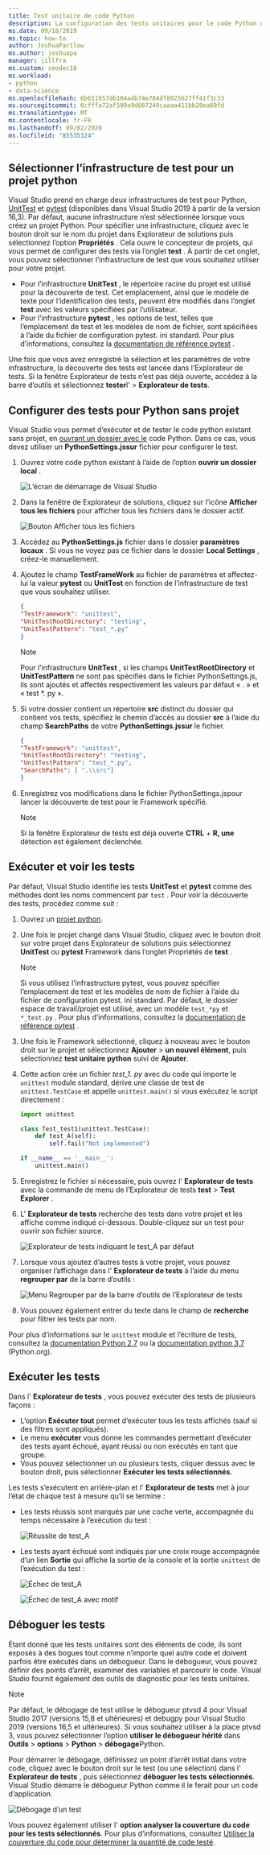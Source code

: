 ```yaml
---
title: Test unitaire de code Python
description: La configuration des tests unitaires pour le code Python dans Visual Studio tire pleinement parti des fonctionnalités de l’Explorateur de tests pour la découverte, l’exécution et le débogage de tests.
ms.date: 09/18/2019
ms.topic: how-to
author: JoshuaPartlow
ms.author: joshuapa
manager: jillfra
ms.custom: seodec18
ms.workload:
- python
- data-science
ms.openlocfilehash: 6b611657db104a4b74e784df8925627ff41f3c33
ms.sourcegitcommit: 6cfffa72af599a9d667249caaaa411bb28ea69fd
ms.translationtype: MT
ms.contentlocale: fr-FR
ms.lasthandoff: 09/02/2020
ms.locfileid: "85535324"
---
```

## <a name="select-the-test-framework-for-a-python-project"></a>Sélectionner l’infrastructure de test pour un projet python

Visual Studio prend en charge deux infrastructures de test pour Python, [UnitTest](https://docs.python.org/3/library/unittest.html) et [pytest](https://pytest.org/en/latest/) (disponibles dans Visual Studio 2019 à partir de la version 16,3). Par défaut, aucune infrastructure n’est sélectionnée lorsque vous créez un projet Python. Pour spécifier une infrastructure, cliquez avec le bouton droit sur le nom du projet dans Explorateur de solutions puis sélectionnez l’option **Propriétés** . Cela ouvre le concepteur de projets, qui vous permet de configurer des tests via l’onglet **test** . À partir de cet onglet, vous pouvez sélectionner l’infrastructure de test que vous souhaitez utiliser pour votre projet. 

* Pour l’infrastructure **UnitTest** , le répertoire racine du projet est utilisé pour la découverte de test. Cet emplacement, ainsi que le modèle de texte pour l’identification des tests, peuvent être modifiés dans l’onglet **test** avec les valeurs spécifiées par l’utilisateur.
* Pour l’infrastructure **pytest** , les options de test, telles que l’emplacement de test et les modèles de nom de fichier, sont spécifiées à l’aide du fichier de configuration pytest. ini standard. Pour plus d’informations, consultez la [documentation de référence pytest](https://docs.pytest.org/en/latest/reference.html#ini-options-ref) .

Une fois que vous avez enregistré la sélection et les paramètres de votre infrastructure, la découverte des tests est lancée dans l’Explorateur de tests. Si la fenêtre Explorateur de tests n’est pas déjà ouverte, accédez à la barre d’outils et sélectionnez **tester**l'  >  **Explorateur de tests**.

## <a name="configure-testing-for-python-without-a-project"></a>Configurer des tests pour Python sans projet
Visual Studio vous permet d’exécuter et de tester le code python existant sans projet, en [ouvrant un dossier avec le](../../quickstart-05-python-visual-studio-open-folder.md) code Python. Dans ce cas, vous devez utiliser un **PythonSettings.jssur** fichier pour configurer le test. 
1. Ouvrez votre code python existant à l’aide de l’option **ouvrir un dossier local** . 

   ![L’écran de démarrage de Visual Studio](../../media/quickstart-open-folder/01-open-local-folder.png)

1. Dans la fenêtre de Explorateur de solutions, cliquez sur l’icône **Afficher tous les fichiers** pour afficher tous les fichiers dans le dossier actif.

   ![Bouton Afficher tous les fichiers](../../media/unit-test-show-files.png)

1. Accédez au **PythonSettings.js** fichier dans le dossier **paramètres locaux** . Si vous ne voyez pas ce fichier dans le dossier **Local Settings** , créez-le manuellement.
   
1. Ajoutez le champ **TestFrameWork** au fichier de paramètres et affectez-lui la valeur **pytest** ou **UnitTest** en fonction de l’infrastructure de test que vous souhaitez utiliser.

    ```json
    {
    "TestFramework": "unittest",
    "UnitTestRootDirectory": "testing",
    "UnitTestPattern": "test_*.py"
    }
    ```

    > [!Note]
    > Pour l’infrastructure **UnitTest** , si les champs **UnitTestRootDirectory** et **UnitTestPattern** ne sont pas spécifiés dans le fichier PythonSettings.js, ils sont ajoutés et affectés respectivement les valeurs par défaut « . » et « test *. py ».

1. Si votre dossier contient un répertoire **src** distinct du dossier qui contient vos tests, spécifiez le chemin d’accès au dossier **src** à l’aide du champ **SearchPaths** de votre **PythonSettings.jssur** le fichier.

    ```json
    {
    "TestFramework": "unittest",
    "UnitTestRootDirectory": "testing",
    "UnitTestPattern": "test_*.py",
    "SearchPaths": [ ".\\src"]
    }
    ```

1. Enregistrez vos modifications dans le fichier PythonSettings.jspour lancer la découverte de test pour le Framework spécifié. 
   > [!Note]
   > Si la fenêtre Explorateur de tests est déjà ouverte **CTRL**  +  **R, une** détection est également déclenchée.

## <a name="discover-and-view-tests"></a>Exécuter et voir les tests

Par défaut, Visual Studio identifie les tests **UnitTest** et **pytest** comme des méthodes dont les noms commencent par `test` . Pour voir la découverte des tests, procédez comme suit :

1. Ouvrez un [projet python](../../managing-python-projects-in-visual-studio.md).

1. Une fois le projet chargé dans Visual Studio, cliquez avec le bouton droit sur votre projet dans Explorateur de solutions puis sélectionnez **UnitTest** ou **pytest** Framework dans l’onglet Propriétés de **test** .
   > [!Note]
   > Si vous utilisez l’infrastructure pytest, vous pouvez spécifier l’emplacement de test et les modèles de nom de fichier à l’aide du fichier de configuration pytest. ini standard. Par défaut, le dossier espace de travail/projet est utilisé, avec un modèle `test_*py` et `*_test.py` . Pour plus d’informations, consultez la [documentation de référence pytest](https://docs.pytest.org/en/latest/reference.html#ini-options-ref) .

1. Une fois le Framework sélectionné, cliquez à nouveau avec le bouton droit sur le projet et sélectionnez **Ajouter**  >  **un nouvel élément**, puis sélectionnez **test unitaire python** suivi de **Ajouter**.

1. Cette action crée un fichier *test_1. py* avec du code qui importe le `unittest` module standard, dérive une classe de test de `unittest.TestCase` et appelle `unittest.main()` si vous exécutez le script directement :

    ```python
    import unittest

    class Test_test1(unittest.TestCase):
        def test_A(self):
            self.fail("Not implemented")

    if __name__ == '__main__':
        unittest.main()
    ```

1. Enregistrez le fichier si nécessaire, puis ouvrez l' **Explorateur de tests** avec la commande de menu de l’Explorateur de tests **test**  >  **Test Explorer** .

1. L' **Explorateur de tests** recherche des tests dans votre projet et les affiche comme indiqué ci-dessous. Double-cliquez sur un test pour ouvrir son fichier source.

    ![Explorateur de tests indiquant le test_A par défaut](../../media/unit-test-a-2.png) 

1. Lorsque vous ajoutez d’autres tests à votre projet, vous pouvez organiser l’affichage dans l' **Explorateur de tests** à l’aide du menu **regrouper par** de la barre d’outils :

    ![Menu Regrouper par de la barre d’outils de l’Explorateur de tests](../../media/unit-test-group-menu-2.png) 

1. Vous pouvez également entrer du texte dans le champ de **recherche** pour filtrer les tests par nom.

Pour plus d’informations sur le `unittest` module et l’écriture de tests, consultez la [documentation Python 2,7](https://docs.python.org/2/library/unittest.html) ou la [documentation python 3,7](https://docs.python.org/3/library/unittest.html) (Python.org).

## <a name="run-tests"></a>Exécuter les tests

Dans l' **Explorateur de tests** , vous pouvez exécuter des tests de plusieurs façons :

- L’option **Exécuter tout** permet d’exécuter tous les tests affichés (sauf si des filtres sont appliqués).
- Le menu **exécuter** vous donne les commandes permettant d’exécuter des tests ayant échoué, ayant réussi ou non exécutés en tant que groupe.
- Vous pouvez sélectionner un ou plusieurs tests, cliquer dessus avec le bouton droit, puis sélectionner **Exécuter les tests sélectionnés**.

Les tests s’exécutent en arrière-plan et l' **Explorateur de tests** met à jour l’état de chaque test à mesure qu’il se termine :

- Les tests réussis sont marqués par une coche verte, accompagnée du temps nécessaire à l’exécution du test :

    ![Réussite de test_A](../../media/unit-test-A-pass.png)

- Les tests ayant échoué sont indiqués par une croix rouge accompagnée d’un lien **Sortie** qui affiche la sortie de la console et la sortie `unittest` de l’exécution du test :

    ![Échec de test_A](../../media/unit-test-A-fail.png)

    ![Échec de test_A avec motif](../../media/unit-test-A-fail-reason.png)

## <a name="debug-tests"></a>Déboguer les tests

Étant donné que les tests unitaires sont des éléments de code, ils sont exposés à des bogues tout comme n’importe quel autre code et doivent parfois être exécutés dans un débogueur. Dans le débogueur, vous pouvez définir des points d’arrêt, examiner des variables et parcourir le code. Visual Studio fournit également des outils de diagnostic pour les tests unitaires.

> [!Note]
> Par défaut, le débogage de test utilise le débogueur ptvsd 4 pour Visual Studio 2017 (versions 15,8 et ultérieures) et debugpy pour Visual Studio 2019 (versions 16,5 et ultérieures). Si vous souhaitez utiliser à la place ptvsd 3, vous pouvez sélectionner l’option **utiliser le débogueur hérité** dans **Outils**  >  **options**  >  **Python**  >  **débogage**Python. 

Pour démarrer le débogage, définissez un point d’arrêt initial dans votre code, cliquez avec le bouton droit sur le test (ou une sélection) dans l' **Explorateur de tests** , puis sélectionnez **déboguer les tests sélectionnés**. Visual Studio démarre le débogueur Python comme il le ferait pour un code d’application.

![Débogage d’un test](../../media/unit-test-debugging.png)

Vous pouvez également utiliser l' **option analyser la couverture du code pour les tests sélectionnés**. Pour plus d’informations, consultez [Utiliser la couverture du code pour déterminer la quantité de code testé](../../../test/using-code-coverage-to-determine-how-much-code-is-being-tested.md).
